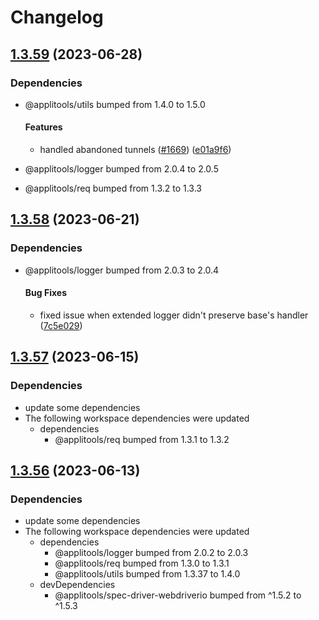 # Changelog

## [1.3.59](https://github.com/applitools/eyes.sdk.javascript1/compare/js/nml-client@1.3.58...js/nml-client@1.3.59) (2023-06-28)


### Dependencies

* @applitools/utils bumped from 1.4.0 to 1.5.0
  #### Features

  * handled abandoned tunnels ([#1669](https://github.com/applitools/eyes.sdk.javascript1/issues/1669)) ([e01a9f6](https://github.com/applitools/eyes.sdk.javascript1/commit/e01a9f6f7543fc5e6bd842acf6ee8de8cfb49998))
* @applitools/logger bumped from 2.0.4 to 2.0.5

* @applitools/req bumped from 1.3.2 to 1.3.3


## [1.3.58](https://github.com/applitools/eyes.sdk.javascript1/compare/js/nml-client@1.3.57...js/nml-client@1.3.58) (2023-06-21)


### Dependencies

* @applitools/logger bumped from 2.0.3 to 2.0.4
  #### Bug Fixes

  * fixed issue when extended logger didn't preserve base's handler ([7c5e029](https://github.com/applitools/eyes.sdk.javascript1/commit/7c5e0299522f792aad72b7b3827df31a1ab2d68f))

## [1.3.57](https://github.com/applitools/eyes.sdk.javascript1/compare/js/nml-client@1.3.56...js/nml-client@1.3.57) (2023-06-15)


### Dependencies

* update some dependencies
* The following workspace dependencies were updated
  * dependencies
    * @applitools/req bumped from 1.3.1 to 1.3.2

## [1.3.56](https://github.com/applitools/eyes.sdk.javascript1/compare/js/nml-client-v1.3.55...js/nml-client@1.3.56) (2023-06-13)


### Dependencies

* update some dependencies
* The following workspace dependencies were updated
  * dependencies
    * @applitools/logger bumped from 2.0.2 to 2.0.3
    * @applitools/req bumped from 1.3.0 to 1.3.1
    * @applitools/utils bumped from 1.3.37 to 1.4.0
  * devDependencies
    * @applitools/spec-driver-webdriverio bumped from ^1.5.2 to ^1.5.3
